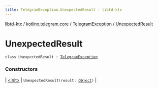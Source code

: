 ```yaml
---
title: TelegramException.UnexpectedResult - libtd-ktx
---
```


[libtd-ktx](../../../index.html) / [kotlinx.telegram.core](../../index.html) / [TelegramException](../index.html) / [UnexpectedResult](./index.html)

# UnexpectedResult

`class UnexpectedResult : `[`TelegramException`](../index.html)

### Constructors

| [&lt;init&gt;](-init-.html) | `UnexpectedResult(result: `[`Object`](https://tdlibx.github.io/td/docs/org/drinkless/td/libcore/telegram/TdApi/Object.html)`)` |

